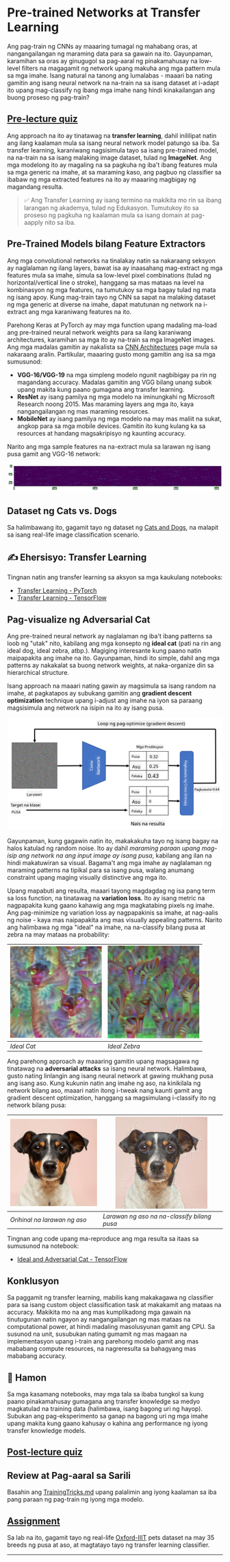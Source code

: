<!--
CO_OP_TRANSLATOR_METADATA:
{
  "original_hash": "178c0b5ee5395733eb18aec51e71a0a9",
  "translation_date": "2025-09-23T06:53:09+00:00",
  "source_file": "lessons/4-ComputerVision/08-TransferLearning/README.md",
  "language_code": "tl"
}
-->
# Pre-trained Networks at Transfer Learning

Ang pag-train ng CNNs ay maaaring tumagal ng mahabang oras, at nangangailangan ng maraming data para sa gawain na ito. Gayunpaman, karamihan sa oras ay ginugugol sa pag-aaral ng pinakamahusay na low-level filters na magagamit ng network upang makuha ang mga pattern mula sa mga imahe. Isang natural na tanong ang lumalabas - maaari ba nating gamitin ang isang neural network na na-train na sa isang dataset at i-adapt ito upang mag-classify ng ibang mga imahe nang hindi kinakailangan ang buong proseso ng pag-train?

## [Pre-lecture quiz](https://ff-quizzes.netlify.app/en/ai/quiz/15)

Ang approach na ito ay tinatawag na **transfer learning**, dahil inililipat natin ang ilang kaalaman mula sa isang neural network model patungo sa iba. Sa transfer learning, karaniwang nagsisimula tayo sa isang pre-trained model, na na-train na sa isang malaking image dataset, tulad ng **ImageNet**. Ang mga modelong ito ay magaling na sa pagkuha ng iba't ibang features mula sa mga generic na imahe, at sa maraming kaso, ang pagbuo ng classifier sa ibabaw ng mga extracted features na ito ay maaaring magbigay ng magandang resulta.

> ✅ Ang Transfer Learning ay isang termino na makikita mo rin sa ibang larangan ng akademya, tulad ng Edukasyon. Tumutukoy ito sa proseso ng pagkuha ng kaalaman mula sa isang domain at pag-aapply nito sa iba.

## Pre-Trained Models bilang Feature Extractors

Ang mga convolutional networks na tinalakay natin sa nakaraang seksyon ay naglalaman ng ilang layers, bawat isa ay inaasahang mag-extract ng mga features mula sa imahe, simula sa low-level pixel combinations (tulad ng horizontal/vertical line o stroke), hanggang sa mas mataas na level na kombinasyon ng mga features, na tumutukoy sa mga bagay tulad ng mata ng isang apoy. Kung mag-train tayo ng CNN sa sapat na malaking dataset ng mga generic at diverse na imahe, dapat matutunan ng network na i-extract ang mga karaniwang features na ito.

Parehong Keras at PyTorch ay may mga function upang madaling ma-load ang pre-trained neural network weights para sa ilang karaniwang architectures, karamihan sa mga ito ay na-train sa mga ImageNet images. Ang mga madalas gamitin ay nakalista sa [CNN Architectures](../07-ConvNets/CNN_Architectures.md) page mula sa nakaraang aralin. Partikular, maaaring gusto mong gamitin ang isa sa mga sumusunod:

* **VGG-16/VGG-19** na mga simpleng modelo ngunit nagbibigay pa rin ng magandang accuracy. Madalas gamitin ang VGG bilang unang subok upang makita kung paano gumagana ang transfer learning.
* **ResNet** ay isang pamilya ng mga modelo na iminungkahi ng Microsoft Research noong 2015. Mas maraming layers ang mga ito, kaya nangangailangan ng mas maraming resources.
* **MobileNet** ay isang pamilya ng mga modelo na may mas maliit na sukat, angkop para sa mga mobile devices. Gamitin ito kung kulang ka sa resources at handang magsakripisyo ng kaunting accuracy.

Narito ang mga sample features na na-extract mula sa larawan ng isang pusa gamit ang VGG-16 network:

![Features extracted by VGG-16](../../../../../translated_images/features.6291f9c7ba3a0b951af88fc9864632b9115365410765680680d30c927dd67354.tl.png)

## Dataset ng Cats vs. Dogs

Sa halimbawang ito, gagamit tayo ng dataset ng [Cats and Dogs](https://www.microsoft.com/download/details.aspx?id=54765&WT.mc_id=academic-77998-cacaste), na malapit sa isang real-life image classification scenario.

## ✍️ Ehersisyo: Transfer Learning

Tingnan natin ang transfer learning sa aksyon sa mga kaukulang notebooks:

* [Transfer Learning - PyTorch](TransferLearningPyTorch.ipynb)
* [Transfer Learning - TensorFlow](TransferLearningTF.ipynb)

## Pag-visualize ng Adversarial Cat

Ang pre-trained neural network ay naglalaman ng iba't ibang patterns sa loob ng "utak" nito, kabilang ang mga konsepto ng **ideal cat** (pati na rin ang ideal dog, ideal zebra, atbp.). Magiging interesante kung paano natin maipapakita ang imahe na ito. Gayunpaman, hindi ito simple, dahil ang mga patterns ay nakakalat sa buong network weights, at naka-organize din sa hierarchical structure.

Isang approach na maaari nating gawin ay magsimula sa isang random na imahe, at pagkatapos ay subukang gamitin ang **gradient descent optimization** technique upang i-adjust ang imahe na iyon sa paraang magsisimula ang network na isipin na ito ay isang pusa.

![Image Optimization Loop](../../../../../translated_images/ideal-cat-loop.999fbb8ff306e044f997032f4eef9152b453e6a990e449bbfb107de2493cc37e.tl.png)

Gayunpaman, kung gagawin natin ito, makakakuha tayo ng isang bagay na halos katulad ng random noise. Ito ay dahil *maraming paraan upang mag-isip ang network na ang input image ay isang pusa*, kabilang ang ilan na hindi makatuwiran sa visual. Bagama't ang mga imahe ay naglalaman ng maraming patterns na tipikal para sa isang pusa, walang anumang constraint upang maging visually distinctive ang mga ito.

Upang mapabuti ang resulta, maaari tayong magdagdag ng isa pang term sa loss function, na tinatawag na **variation loss**. Ito ay isang metric na nagpapakita kung gaano kahawig ang mga magkatabing pixels ng imahe. Ang pag-minimize ng variation loss ay nagpapakinis sa imahe, at nag-aalis ng noise - kaya mas naipapakita ang mas visually appealing patterns. Narito ang halimbawa ng mga "ideal" na imahe, na na-classify bilang pusa at zebra na may mataas na probability:

![Ideal Cat](../../../../../translated_images/ideal-cat.203dd4597643d6b0bd73038b87f9c0464322725e3a06ab145d25d4a861c70592.tl.png) | ![Ideal Zebra](../../../../../translated_images/ideal-zebra.7f70e8b54ee15a7a314000bb5df38a6cfe086ea04d60df4d3ef313d046b98a2b.tl.png)
-----|-----
 *Ideal Cat* | *Ideal Zebra*

Ang parehong approach ay maaaring gamitin upang magsagawa ng tinatawag na **adversarial attacks** sa isang neural network. Halimbawa, gusto nating linlangin ang isang neural network at gawing mukhang pusa ang isang aso. Kung kukunin natin ang imahe ng aso, na kinikilala ng network bilang aso, maaari natin itong i-tweak nang kaunti gamit ang gradient descent optimization, hanggang sa magsimulang i-classify ito ng network bilang pusa:

![Picture of a Dog](../../../../../translated_images/original-dog.8f68a67d2fe0911f33041c0f7fce8aa4ea919f9d3917ec4b468298522aeb6356.tl.png) | ![Picture of a dog classified as a cat](../../../../../translated_images/adversarial-dog.d9fc7773b0142b89752539bfbf884118de845b3851c5162146ea0b8809fc820f.tl.png)
-----|-----
*Orihinal na larawan ng aso* | *Larawan ng aso na na-classify bilang pusa*

Tingnan ang code upang ma-reproduce ang mga resulta sa itaas sa sumusunod na notebook:

* [Ideal and Adversarial Cat - TensorFlow](AdversarialCat_TF.ipynb)

## Konklusyon

Sa paggamit ng transfer learning, mabilis kang makakagawa ng classifier para sa isang custom object classification task at makakamit ang mataas na accuracy. Makikita mo na ang mas kumplikadong mga gawain na tinutugunan natin ngayon ay nangangailangan ng mas mataas na computational power, at hindi madaling masolusyunan gamit ang CPU. Sa susunod na unit, susubukan nating gumamit ng mas magaan na implementasyon upang i-train ang parehong modelo gamit ang mas mababang compute resources, na nagreresulta sa bahagyang mas mababang accuracy.

## 🚀 Hamon

Sa mga kasamang notebooks, may mga tala sa ibaba tungkol sa kung paano pinakamahusay gumagana ang transfer knowledge sa medyo magkatulad na training data (halimbawa, isang bagong uri ng hayop). Subukan ang pag-eksperimento sa ganap na bagong uri ng mga imahe upang makita kung gaano kahusay o kahina ang performance ng iyong transfer knowledge models.

## [Post-lecture quiz](https://ff-quizzes.netlify.app/en/ai/quiz/16)

## Review at Pag-aaral sa Sarili

Basahin ang [TrainingTricks.md](TrainingTricks.md) upang palalimin ang iyong kaalaman sa iba pang paraan ng pag-train ng iyong mga modelo.

## [Assignment](lab/README.md)

Sa lab na ito, gagamit tayo ng real-life [Oxford-IIIT](https://www.robots.ox.ac.uk/~vgg/data/pets/) pets dataset na may 35 breeds ng pusa at aso, at magtatayo tayo ng transfer learning classifier.

---

